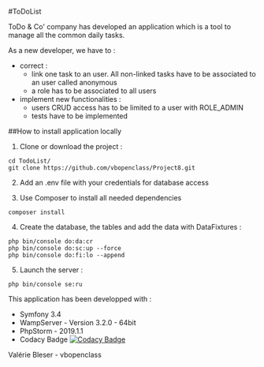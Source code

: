 #ToDoList

ToDo & Co' company has developed an application which is a tool to manage all the common daily tasks.

As a new developer, we have to :
* correct :
    * link one task to an user. All non-linked tasks have to be associated to an user called anonymous
    * a role has to be associated to all users
* implement new functionalities : 
    * users CRUD access has to be limited to a user with ROLE_ADMIN
    * tests have to be implemented
     
##How to install application locally
1. Clone or download the project :
```
cd TodoList/
git clone https://github.com/vbopenclass/Project8.git
```

2. Add an .env file with your credentials for database access

3. Use Composer to install all needed dependencies
```
composer install
```

4. Create the database, the tables and add the data with DataFixtures : 
```
php bin/console do:da:cr
php bin/console do:sc:up --force
php bin/console do:fi:lo --append
```

5. Launch the server :
```
php bin/console se:ru
```

This application has been developped with :

* Symfony 3.4
* WampServer - Version 3.2.0 - 64bit
* PhpStorm - 2019.1.1
* Codacy Badge [![Codacy Badge](https://api.codacy.com/project/badge/Grade/c140af8c81464f5288d2c0d09ab42032)](https://www.codacy.com/manual/vbopenclass/Project8?utm_source=github.com&amp;utm_medium=referral&amp;utm_content=vbopenclass/Project8&amp;utm_campaign=Badge_Grade)

Valérie Bleser - vbopenclass